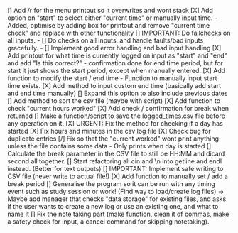 [] Add /r for the menu printout so it overwrites and wont stack
[X] Add option on "start" to select either "current time" or manually input time.
    - Added, optimise by adding box for printout and remove "current time check" and replace with other functionality
[] IMPORTANT: Do failchecks on all inputs.
    - [] Do checks on all inputs, and handle faults/bad inputs gracefully. 
    - [] Implement good error handling and bad input handling
[X] Add printout for what time is currently logged on input as "start" and "end" and add "Is this correct?" 
    - confirmation done for end time period, but for start it just shows the start period, except when manually entered.
[X] Add function to modify the start / end time
    - Function to manually input start time exists.
[X] Add method to input custom end time (basically add start and end time manually)
    [] Expand this option to also include previous dates
[] Add method to sort the csv file (maybe with script)
[X] Add function to check "current hours worked"
[X] Add check / confirmation for break when returned
[] Make a function/script to save the logged_times.csv file before any operation on it.
[X] URGENT: Fix the method for checking if a day has started
[X] Fix hours and minutes in the csv log file
[X] Check bug for duplicate entries
[/] Fix so that the "current worked" wont print anything unless the file contains some data
    - Only prints when day is started
[] Calculate the break parameter in the CSV file to still be HH:MM and dicard second all together.
[] Start refactoring all cin and \n into getline and endl instead. (Better for text outputs)
[] IMPORTANT: Implement safe writing to CSV file (never write to actual file!)
[X] Add function to manually set / add a break period
[] Generalise the program so it can be run with any timing event such as study session or work! (Find way to load/create log files) -> Maybe add manager that checks "data storage" for existing files, and asks if the user wants to create a new log or use an existing one, and what to name it
[] Fix the note taking part (make function, clean it of commas, make a safety check for input, a cancel command for skipping notetaking).

